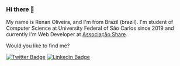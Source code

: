 ### Hi there 👋

My name is Renan Oliveira, and I'm from Brazil (brazil). I'm student of Computer Science at University Federal of São Carlos
since 2019 and currently I'm Web Developer at [Associação Share](https://associacaoshare.com.br/).


Would you like to find me?

[![Twitter Badge](https://img.shields.io/badge/-Twitter-1ca0f1?style=flat-square&labelColor=1ca0f1&logo=twitter&logoColor=white&link=https://twitter.com/binario101101)](https://twitter.com/binario101101)
[![Linkedin Badge](https://img.shields.io/badge/-LinkedIn-blue?style=flat-square&logo=Linkedin&logoColor=white&link=https://www.linkedin.com/in/dev-renan)](https://www.linkedin.com/in/dev-renan)
